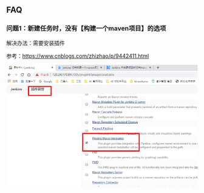 ## FAQ

### 问题1：新建任务时，没有【构建一个maven项目】的选项

解决办法：需要安装插件

参考：https://www.cnblogs.com/zhizhao/p/9442411.html

![1589469371797](./jenkins.assets/1589469371797.png)